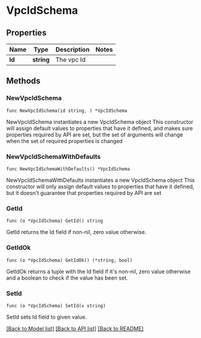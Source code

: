 # VpcIdSchema

## Properties

Name | Type | Description | Notes
------------ | ------------- | ------------- | -------------
**Id** | **string** | The vpc Id | 

## Methods

### NewVpcIdSchema

`func NewVpcIdSchema(id string, ) *VpcIdSchema`

NewVpcIdSchema instantiates a new VpcIdSchema object
This constructor will assign default values to properties that have it defined,
and makes sure properties required by API are set, but the set of arguments
will change when the set of required properties is changed

### NewVpcIdSchemaWithDefaults

`func NewVpcIdSchemaWithDefaults() *VpcIdSchema`

NewVpcIdSchemaWithDefaults instantiates a new VpcIdSchema object
This constructor will only assign default values to properties that have it defined,
but it doesn't guarantee that properties required by API are set

### GetId

`func (o *VpcIdSchema) GetId() string`

GetId returns the Id field if non-nil, zero value otherwise.

### GetIdOk

`func (o *VpcIdSchema) GetIdOk() (*string, bool)`

GetIdOk returns a tuple with the Id field if it's non-nil, zero value otherwise
and a boolean to check if the value has been set.

### SetId

`func (o *VpcIdSchema) SetId(v string)`

SetId sets Id field to given value.



[[Back to Model list]](../README.md#documentation-for-models) [[Back to API list]](../README.md#documentation-for-api-endpoints) [[Back to README]](../README.md)


